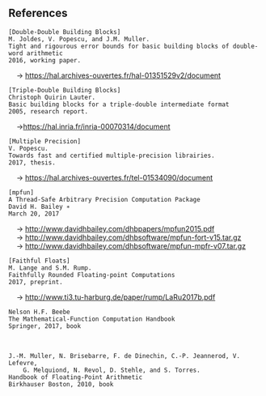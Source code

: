 ## References


```
[Double-Double Building Blocks]
M. Joldes, V. Popescu, and J.M. Muller.
Tight and rigourous error bounds for basic building blocks of double-word arithmetic
2016, working paper.
```
&nbsp; &nbsp; &rarr;  https://hal.archives-ouvertes.fr/hal-01351529v2/document

```
[Triple-Double Building Blocks]
Christoph Quirin Lauter.
Basic building blocks for a triple-double intermediate format
2005, research report.
```
&nbsp; &nbsp; &rarr;https://hal.inria.fr/inria-00070314/document

```
[Multiple Precision]
V. Popescu.
Towards fast and certified multiple-precision librairies.
2017, thesis.
```
&nbsp; &nbsp; &rarr;  https://hal.archives-ouvertes.fr/tel-01534090/document      


```
[mpfun]
A Thread-Safe Arbitrary Precision Computation Package
David H. Bailey ∗
March 20, 2017
```
&nbsp; &nbsp; &rarr;  http://www.davidhbailey.com/dhbpapers/mpfun2015.pdf    
&nbsp; &nbsp; &rarr;  http://www.davidhbailey.com/dhbsoftware/mpfun-fort-v15.tar.gz    
&nbsp; &nbsp; &rarr;  http://www.davidhbailey.com/dhbsoftware/mpfun-mpfr-v07.tar.gz



```
[Faithful Floats]
M. Lange and S.M. Rump.
Faithfully Rounded Floating-point Computations
2017, preprint.
```
&nbsp; &nbsp; &rarr;  http://www.ti3.tu-harburg.de/paper/rump/LaRu2017b.pdf      


```
Nelson H.F. Beebe
The Mathematical-Function Computation Handbook
Springer, 2017, book
```
&nbsp;

```
J.-M. Muller, N. Brisebarre, F. de Dinechin, C.-P. Jeannerod, V. Lefevre,
    G. Melquiond, N. Revol, D. Stehle, and S. Torres.
Handbook of Floating-Point Arithmetic
Birkhauser Boston, 2010, book
```
&nbsp;
